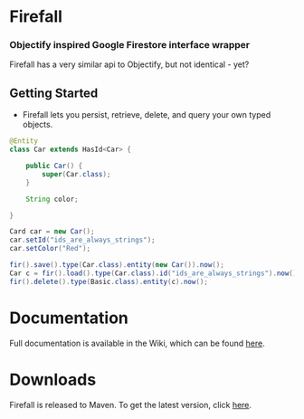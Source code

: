 # Firefall
### Objectify inspired Google Firestore interface wrapper

Firefall has a very similar api to Objectify, but not identical - yet?

## Getting Started
* Firefall lets you persist, retrieve, delete, and query your own typed objects.


```java
@Entity
class Car extends HasId<Car> {

    public Car() {
        super(Car.class);
    }

    String color;

}

Card car = new Car();
car.setId("ids_are_always_strings");
car.setColor("Red");

fir().save().type(Car.class).entity(new Car()).now();
Car c = fir().load().type(Car.class).id("ids_are_always_strings").now();
fir().delete().type(Basic.class).entity(c).now();
```

# Documentation
Full documentation is available in the Wiki, which can be found [here](https://github.com/UrbanChrisy/firefall/wiki).

# Downloads
Firefall is released to Maven. To get the latest version, click [here](https://search.maven.org/artifact/nz.co.delacour/firefall-core).
